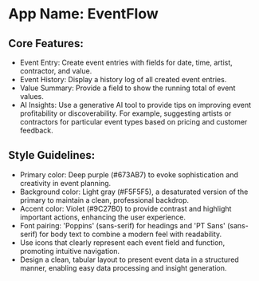 # **App Name**: EventFlow

## Core Features:

- Event Entry: Create event entries with fields for date, time, artist, contractor, and value.
- Event History: Display a history log of all created event entries.
- Value Summary: Provide a field to show the running total of event values.
- AI Insights: Use a generative AI tool to provide tips on improving event profitability or discoverability.  For example, suggesting artists or contractors for particular event types based on pricing and customer feedback.

## Style Guidelines:

- Primary color: Deep purple (#673AB7) to evoke sophistication and creativity in event planning.
- Background color: Light gray (#F5F5F5), a desaturated version of the primary to maintain a clean, professional backdrop.
- Accent color: Violet (#9C27B0) to provide contrast and highlight important actions, enhancing the user experience.
- Font pairing: 'Poppins' (sans-serif) for headings and 'PT Sans' (sans-serif) for body text to combine a modern feel with readability.
- Use icons that clearly represent each event field and function, promoting intuitive navigation.
- Design a clean, tabular layout to present event data in a structured manner, enabling easy data processing and insight generation.